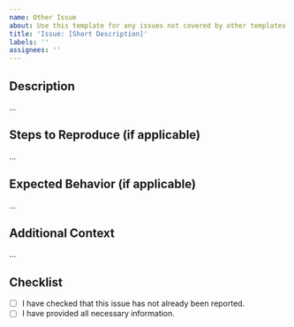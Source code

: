 ```yaml
---
name: Other Issue
about: Use this template for any issues not covered by other templates
title: 'Issue: [Short Description]'
labels: ''
assignees: ''
---
```


## Description

<!-- A clear and concise description of the issue. -->

...

## Steps to Reproduce (if applicable)

<!-- Steps to reproduce the behavior: -->

...

## Expected Behavior (if applicable)

<!-- A clear and concise description of what you expected to happen. -->

...

## Additional Context

<!-- Add any other context or screenshots about the issue here. -->

...

## Checklist

- [ ] I have checked that this issue has not already been reported.
- [ ] I have provided all necessary information.

<!-- Template by Evgenii Shiliaev - Licensed under CC BY 4.0 -->
<!-- https://github.com/Jekwwer/markdown-docs-kit -->
<!-- Licensed under: https://github.com/Jekwwer/markdown-docs-kit/blob/main/LICENSE -->
